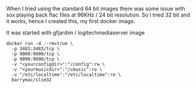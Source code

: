 When I tried using the standard 64 bit images there was some issue with sox playing back flac files at 96KHz / 24 bit resolution. So I tried 32 bit 
and it works, hence I created this, my first docker image.


It was started with gfjardim / logitechmediaserver image

    docker run -d --rm=true \
      -p 3483:3483/tcp \
      -p 9000:9000/tcp \
      -p 9090:9090/tcp \
      -v "<yourconfigdir>":"/config":rw \
      -v "<yourmusicdir>":"/cmusic":ro \
      -v "/etc/localtime":"/etc/localtime":ro \
      barrymac/slim32

